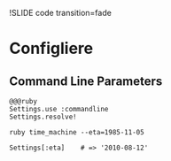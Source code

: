 !SLIDE code transition=fade

# Configliere
## Command Line Parameters
    
    @@@ruby
    Settings.use :commandline
    Settings.resolve!
    
    ruby time_machine --eta=1985-11-05
    
    Settings[:eta]    # => '2010-08-12'
  